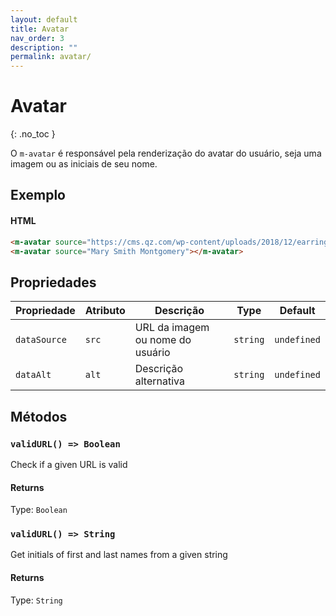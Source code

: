 ```yaml
---
layout: default
title: Avatar
nav_order: 3
description: ""
permalink: avatar/
---
```

# Avatar
{: .no_toc }

O `m-avatar` é responsável pela renderização do avatar do usuário, seja uma imagem ou as iniciais de seu nome.

## Exemplo

<m-avatar source="https://cms.qz.com/wp-content/uploads/2018/12/earring2.png" data-alt="Alternative description"></m-avatar>
<m-avatar source="Mary Smith Montgomery"></m-avatar>

#### HTML
```html
<m-avatar source="https://cms.qz.com/wp-content/uploads/2018/12/earring2.png" data-alt="Alternative description"></m-avatar>
<m-avatar source="Mary Smith Montgomery"></m-avatar>
```

## Propriedades

| Propriedade  | Atributo   | Descrição                         | Type     | Default     |
| ------------ | ---------- | --------------------------------- | -------- | ----------- |
| `dataSource` | `src`      | URL da imagem ou nome do usuário  | `string` | `undefined` |
| `dataAlt`    | `alt`      | Descrição alternativa             | `string` | `undefined` |

## Métodos

### `validURL() => Boolean`

Check if a given URL is valid

#### Returns

Type: `Boolean`

### `validURL() => String`

Get initials of first and last names from a given string

#### Returns

Type: `String`